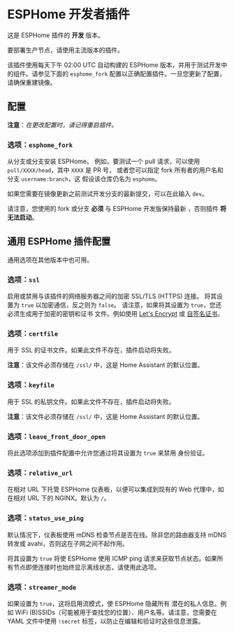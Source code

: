 # ESPHome 开发者插件

这是 ESPHome 插件的 **开发** 版本。

要部署生产节点，请使用主流版本的插件。

该插件使用每天下午 02:00 UTC 自动构建的 ESPHome 版本，并用于测试开发中的组件。请参见下面的 `esphome_fork` 配置以正确配置插件。一旦您更新了配置，请确保重建镜像。

## 配置

**注意**：_在更改配置时，请记得重启插件。_

### 选项：`esphome_fork`

从分支或分支安装 ESPHome。
例如，要测试一个 pull 请求，可以使用 `pull/XXXX/head`，其中 `XXXX` 是 PR 号，
或者您可以指定 fork 所有者的用户名和分支 `username:branch`，这
假设该仓库仍名为 `esphome`。

如果您需要在镜像更新之前测试开发分支的最新提交，可以在此输入 `dev`。

请注意，您使用的 fork 或分支 **必须** 与 ESPHome 开发版保持最新
，否则插件 **将无法启动**。

## 通用 ESPHome 插件配置

通用选项在其他版本中也可用。

### 选项：`ssl`

启用或禁用与该插件的网络服务器之间的加密 SSL/TLS (HTTPS) 连接。
将其设置为 `true` 以加密通信，反之则为 `false`。
请注意，如果将其设置为 `true`，您还必须生成用于加密的密钥和证书
文件。例如使用 [Let's Encrypt](https://www.home-assistant.io/addons/lets_encrypt/)
或 [自签名证书](https://www.home-assistant.io/docs/ecosystem/certificates/tls_self_signed_certificate/)。

### 选项：`certfile`

用于 SSL 的证书文件。如果此文件不存在，插件启动将失败。

**注意**：该文件必须存储在 `/ssl/` 中，这是 Home Assistant 的默认位置。

### 选项：`keyfile`

用于 SSL 的私钥文件。如果此文件不存在，插件启动将失败。

**注意**：该文件必须存储在 `/ssl/` 中，这是 Home Assistant 的默认位置。

### 选项：`leave_front_door_open`

将此选项添加到插件配置中允许您通过将其设置为 `true` 来禁用
身份验证。

### 选项：`relative_url`

在相对 URL 下托管 ESPHome 仪表板，以便可以集成到现有的 Web 代理中，如在相对 URL 下的 NGINX。默认为 `/`。

### 选项：`status_use_ping`

默认情况下，仪表板使用 mDNS 检查节点是否在线。除非您的路由器支持 mDNS 转发或 avahi，否则这在子网之间不起作用。

将其设置为 `true` 将使 ESPHome 使用 ICMP ping 请求来获取节点状态。如果所有节点即使连接时也始终显示离线状态，请使用此选项。

### 选项：`streamer_mode`

如果设置为 `true`，这将启用流模式，使 ESPHome 隐藏所有
潜在的私人信息。例如 WiFi (B)SSIDs（可能被用于查找您的位置）、用户名等。请注意，您需要在 YAML 文件中使用
`!secret` 标签，以防止在编辑和验证时这些信息泄露。